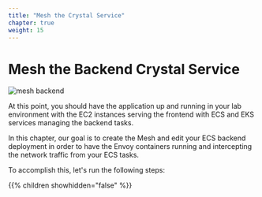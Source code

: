 ```yaml
---
title: "Mesh the Crystal Service"
chapter: true
weight: 15
---
```


# Mesh the Backend Crystal Service

![mesh backend](/images/app_mesh_architecture/mesh_crystal.png)

At this point, you should have the application up and running in your lab environment with the EC2 instances serving the frontend with ECS and EKS services managing the backend tasks.

In this chapter, our goal is to create the Mesh and edit your ECS backend deployment in order to have the Envoy containers running and intercepting the network traffic from your ECS tasks.

To accomplish this, let's run the following steps:

{{% children showhidden="false" %}}

